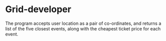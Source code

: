# Grid-developer
The program accepts user location as a pair of co-ordinates, and returns a list of the five closest events, along with the cheapest ticket price for each event.
